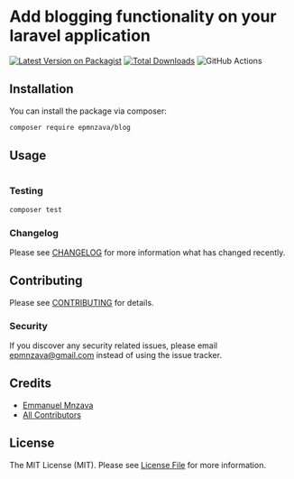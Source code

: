 # Add blogging functionality on your laravel application

[![Latest Version on Packagist](https://img.shields.io/packagist/v/epmnzava/blog.svg?style=flat-square)](https://packagist.org/packages/epmnzava/blog)
[![Total Downloads](https://img.shields.io/packagist/dt/epmnzava/blog.svg?style=flat-square)](https://packagist.org/packages/epmnzava/blog)
![GitHub Actions](https://github.com/epmnzava/blog/actions/workflows/main.yml/badge.svg)



## Installation

You can install the package via composer:

```bash
composer require epmnzava/blog
```

## Usage

```php

```

### Testing

```bash
composer test
```

### Changelog

Please see [CHANGELOG](CHANGELOG.md) for more information what has changed recently.

## Contributing

Please see [CONTRIBUTING](CONTRIBUTING.md) for details.

### Security

If you discover any security related issues, please email epmnzava@gmail.com instead of using the issue tracker.

## Credits

-   [Emmanuel Mnzava](https://github.com/epmnzava)
-   [All Contributors](../../contributors)

## License

The MIT License (MIT). Please see [License File](LICENSE.md) for more information.

